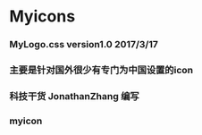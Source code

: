 # Myicons
### MyLogo.css version1.0 2017/3/17
### 主要是针对国外很少有专门为中国设置的icon
### 科技干货 JonathanZhang 编写
### myicon
